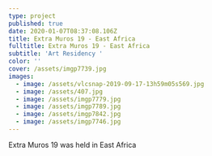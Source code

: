 ```yaml
---
type: project
published: true
date: 2020-01-07T08:37:08.106Z
title: Extra Muros 19 - East Africa
fulltitle: Extra Muros 19 - East Africa
subtitle: 'Art Residency '
color: ''
cover: /assets/imgp7739.jpg
images:
  - image: /assets/vlcsnap-2019-09-17-13h59m05s569.jpg
  - image: /assets/407.jpg
  - image: /assets/imgp7779.jpg
  - image: /assets/imgp7789.jpg
  - image: /assets/imgp7842.jpg
  - image: /assets/imgp7746.jpg
---
```

Extra Muros 19 was held in East Africa
